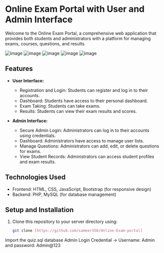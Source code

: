 # Online Exam Portal with User and Admin Interface

Welcome to the Online Exam Portal, a comprehensive web application that provides both students and administrators with a platform for managing exams, courses, questions, and results.


![image](https://github.com/sameer358/Online-Exam-portal/assets/24916603/adf9106c-7f9b-4835-9aa5-50b315316a2c)
![image](https://github.com/sameer358/Online-Exam-portal/assets/24916603/589dcf0c-b25d-4b00-bad1-9eea6c8cc0cb)
![image](https://github.com/sameer358/Online-Exam-portal/assets/24916603/d856b252-ec4b-47d1-84f0-26fd3b5e98f4)
![image](https://github.com/sameer358/Online-Exam-portal/assets/24916603/97559615-c239-4e66-af38-980a6c55c720)
![image](https://github.com/sameer358/Online-Exam-portal/assets/24916603/d142d6d3-678f-451c-93fb-565be3b2d517)


## Features

- **User Interface:**
  - Registration and Login: Students can register and log in to their accounts.
  - Dashboard: Students have access to their personal dashboard.
  - Exam Taking: Students can take exams.
  - Results: Students can view their exam results and scores.

- **Admin Interface:**
  - Secure Admin Login: Administrators can log in to their accounts using credentials.
  - Dashboard: Administrators have access to manage user lists.
  - Manage Questions: Administrators can add, edit, or delete questions for exams.
  - View Student Records: Administrators can access student profiles and exam results.

## Technologies Used

- Frontend: HTML, CSS, JavaScript, Bootstrap (for responsive design)
- Backend: PHP, MySQL (for database management)

## Setup and Installation

1. Clone this repository to your server directory using:

   ```bash
   git clone [https://github.com/sameer358/Online-Exam-portal]
Import the quiz.sql database 
Admin Login Credential -> Username: Admin and password: Admin@123


